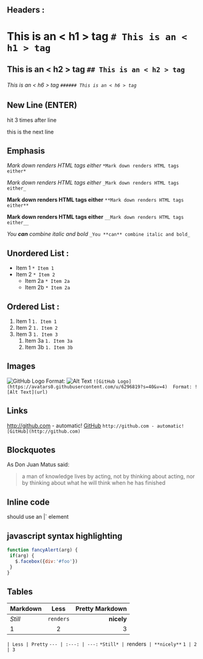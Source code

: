 ﻿## Headers : 
  # This is an < h1 > tag    `# This is an < h1 > tag  ` 

  ## This is an < h2 > tag   `## This is an < h2 > tag ` 
  ###### This is an < h6 > tag   `###### This is an < h6 > tag` 

## New Line (ENTER)

hit <Enter> 3 times after line 

this is the next line

## Emphasis

 *Mark down renders HTML tags either*    ` *Mark down renders HTML tags either* ` 
 
  _Mark down renders HTML tags either_   `_Mark down renders HTML tags either_`

 **Mark down renders HTML tags either**  `**Mark down renders HTML tags either**` 
 
 __Mark down renders HTML tags either__  `__Mark down renders HTML tags either__`

_You **can** combine italic and bold_   `_You **can** combine italic and bold_` 

## Unordered List : 

 * Item 1  `* Item 1 `
 * Item 2  `* Item 2`
   * Item 2a `* Item 2a`
   * Item 2b `* Item 2a`

## Ordered List : 

 1. Item 1 `1. Item 1`
 1. Item 2 `1. Item 2 `
 1. Item 3 `1. Item 3`
    1. Item 3a `1. Item 3a`
    1. Item 3b `1. Item 3b`

## Images

  ![GitHub Logo](https://avatars0.githubusercontent.com/u/6296819?s=40&v=4) 
  Format: ![Alt Text](url)  `![GitHub Logo](https://avatars0.githubusercontent.com/u/6296819?s=40&v=4) 
  Format: ![Alt Text](url) `

## Links
  http://github.com - automatic! 
 [GitHub](http://github.com)  `http://github.com - automatic! 
 [GitHub](http://github.com)`

## Blockquotes

 As Don Juan Matus said: 

 > a man of knowledge lives by acting, not by thinking about acting,
 > nor by thinking about what he will think when he has finished 
 

## Inline code

 should use an |<addr>` element 
## javascript syntax highlighting
 ```javascript
function fancyAlert(arg) {
  if(arg) {
    $.facebox({div:'#foo'})
  }
}
```
## Tables

Markdown | Less | Pretty Markdown
--- | :---: | ---:               
*Still* | `renders` | **nicely** 
1 | 2 | 3                       

  `| Less | Pretty`
  `--- | :---: | ---:`
  `*Still* | `renders` | **nicely**`
  `1 | 2 | 3`
